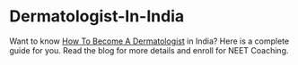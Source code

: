 # Dermatologist-In-India
Want to know <a href=https://www.pw.live/blogs-neet/how-to-become-a-dermatologist-in-india>How To Become A Dermatologist</a> in India? Here is a complete guide for you. Read the blog for more details and enroll for NEET Coaching.
